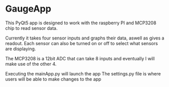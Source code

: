 # GaugeApp

This PyQt5 app is designed to work with the raspberry PI and MCP3208 chip to read sensor data.

Currently it takes four sensor inputs and graphs their data, aswell as gives a readout. Each sensor can also be turned on or off to select what sensors are displaying.

The MCP3208 is a 12bit ADC that can take 8 inputs and eventually I will make use of the other 4. 

Executing the mainApp.py will launch the app
The settings.py file is where users will be able to make changes to the app




